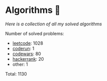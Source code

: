 # Algorithms 🏯

_Here is a collection of all my solved algorithms_

Number of solved problems:
- [leetcode](https://leetcode.com): 1028
- [coderun](https://coderun.yandex.ru/): 1
- [codewars](https://www.codewars.com): 80
- [hackerrank](https://www.hackerrank.com): 20
- other: 1

Total: 1130
